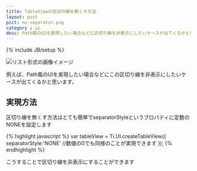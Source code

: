 ```yaml
---
title: TableViewの区切の線を無くす方法
layout: post
pict: no-separator.png
category : ui
desc: Path風のUIを実現したい場合などに区切り線を非表示にしたいケースが出てくるかと思います。separatorStyleというプロパティ活用することで実現できます
---
```

{% include JB/setup %}

![リスト形式の画像イメージ](/img/no-separator.png)

例えば、Path風のUIを実現したい場合などにこの区切り線を非表示にしたいケースが出てくるかと思います。


## 実現方法
区切り線を無くす方法はとても簡単でseparatorStyleというプロパティに定数のNONEを設定します

{% highlight javascript %}
var tableView = Ti.UI.createTableView({
  separatorStyle:'NONE' //数値の0でも同様のことが実現できます
});
{% endhighlight %}

こうすることで区切り線を非表示にすることができます
